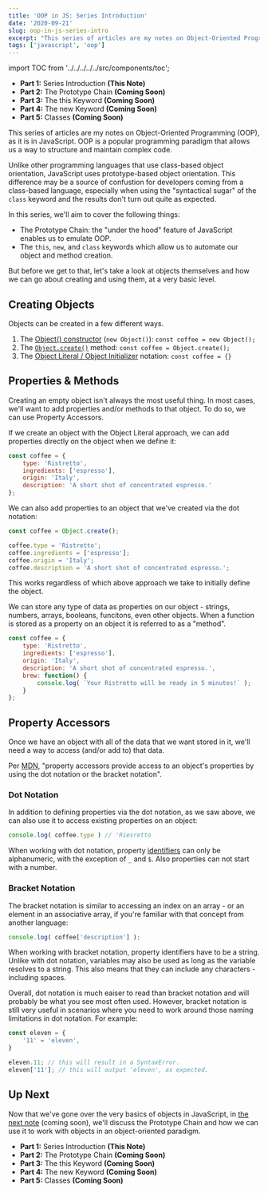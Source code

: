 ```yaml
---
title: 'OOP in JS: Series Introduction'
date: '2020-09-21'
slug: oop-in-js-series-intro
excerpt: "This series of articles are my notes on Object-Oriented Programming, as it is in JavaScript..."
tags: ['javascript', 'oop']
---
```


import TOC from '../../../../../src/components/toc';

<TOC>

- **Part 1:** Series Introduction __(This Note)__
- **Part 2:** The Prototype Chain __(Coming Soon)__
- **Part 3:** The this Keyword __(Coming Soon)__
- **Part 4:** The new Keyword __(Coming Soon)__
- **Part 5:** Classes __(Coming Soon)__

</TOC>

This series of articles are my notes on Object-Oriented Programming (OOP), as it is in JavaScript. OOP is a popular programming paradigm that allows us a way to structure and maintain complex code.

Unlike other programming languages that use class-based object orientation, JavaScript uses prototype-based object orientation. This difference may be a source of confustion for developers coming from a class-based language, especially when using the "syntactical sugar" of the `class` keyword and the results don't turn out quite as expected.

In this series, we'll aim to cover the following things:

- The Prototype Chain: the "under the hood" feature of JavaScript enables us to emulate OOP.
- The `this`, `new`, and `class` keywords which allow us to automate our object and method creation.

But before we get to that, let's take a look at objects themselves and how we can go about creating and using them, at a very basic level.

## Creating Objects

Objects can be created in a few different ways.

1. The [Object() constructor](https://developer.mozilla.org/en-US/docs/Web/JavaScript/Reference/Global_Objects/Object/Object) (`new Object()`): `const coffee = new Object();`
2. The [`Object.create()`](https://developer.mozilla.org/en-US/docs/Web/JavaScript/Reference/Global_Objects/Object/create) method: `const coffee = Object.create();`
3. The [Object Literal / Object Initializer](https://developer.mozilla.org/en-US/docs/Web/JavaScript/Reference/Operators/Object_initializer) notation: `const coffee = {}`

## Properties & Methods

Creating an empty object isn't always the most useful thing. In most cases, we'll want to add properties and/or methods to that object. To do so, we can use Property Accessors.

If we create an object with the Object Literal approach, we can add properties directly on the object when we define it:

```js
const coffee = {
	type: 'Ristretto',
	ingredients: ['espresso'],
	origin: 'Italy',
	description: 'A short shot of concentrated espresso.'
};
```

We can also add properties to an object that we've created via the dot notation:

```js
const coffee = Object.create();

coffee.type = 'Ristretto';
coffee.ingredients = ['espresso'];
coffee.origin = 'Italy';
coffee.description = 'A short shot of concentrated espresso.';
```

This works regardless of which above approach we take to initially define the object. 

We can store any type of data as properties on our object - strings, numbers, arrays, booleans, funcitons, even other objects. When a function is stored as a property on an object it is referred to as a "method".

```js
const coffee = {
	type: 'Ristretto',
	ingredients: ['espresso'],
	origin: 'Italy',
	description: 'A short shot of concentrated espresso.',
	brew: function() {
		console.log( `Your Ristretto will be ready in 5 minutes!` );
	}
};
```

## Property Accessors

Once we have an object with all of the data that we want stored in it, we'll need a way to access (and/or add to) that data.

Per [MDN](https://developer.mozilla.org/en-US/docs/Web/JavaScript/Reference/Operators/Property_Accessors), "property accessors provide access to an object's properties by using the dot notation or the bracket notation".

### Dot Notation

In addition to defining properties via the dot notation, as we saw above, we can also use it to access existing properties on an object:

```js
console.log( coffee.type ) // 'Riesretto
```

When working with dot notation, property [identifiers](https://developer.mozilla.org/en-US/docs/Glossary/identifier) can only be alphanumeric, with the exception of `_` and `$`. Also properties can not start with a number.

### Bracket Notation

The bracket notation is similar to accessing an index on an array - or an element in an associative array, if you're familiar with that concept from another language:

```js
console.log( coffee['description'] );
```

When working with bracket notation, property identifiers have to be a string. Unlike with dot notation, variables may also be used as long as the variable resolves to a string. This also means that they can include any characters - including spaces. 

Overall, dot notation is much eaiser to read than bracket notation and will probably be what you see most often used. However, bracket notation is still very useful in scenarios where you need to work around those naming limitations in dot notation. For example:

```js
const eleven = {
	'11' = 'eleven',
}

eleven.11; // this will result in a SyntaxError.
eleven['11']; // this will output 'eleven', as expected.
```

## Up Next

Now that we've gone over the very basics of objects in JavaScript, in [the next note](#) (coming soon), we'll discuss the Prototype Chain and how we can use it to work with objects in an object-oriented paradigm.

<TOC>

- **Part 1:** Series Introduction __(This Note)__
- **Part 2:** The Prototype Chain __(Coming Soon)__
- **Part 3:** The this Keyword __(Coming Soon)__
- **Part 4:** The new Keyword __(Coming Soon)__
- **Part 5:** Classes __(Coming Soon)__

</TOC>